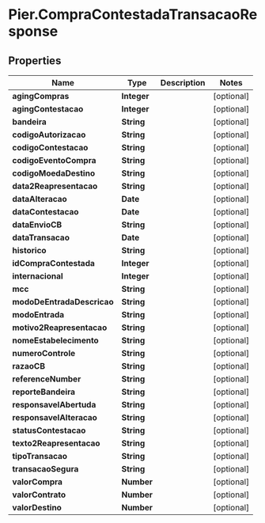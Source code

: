 # Pier.CompraContestadaTransacaoResponse

## Properties
Name | Type | Description | Notes
------------ | ------------- | ------------- | -------------
**agingCompras** | **Integer** |  | [optional] 
**agingContestacao** | **Integer** |  | [optional] 
**bandeira** | **String** |  | [optional] 
**codigoAutorizacao** | **String** |  | [optional] 
**codigoContestacao** | **String** |  | [optional] 
**codigoEventoCompra** | **String** |  | [optional] 
**codigoMoedaDestino** | **String** |  | [optional] 
**data2Reapresentacao** | **String** |  | [optional] 
**dataAlteracao** | **Date** |  | [optional] 
**dataContestacao** | **Date** |  | [optional] 
**dataEnvioCB** | **String** |  | [optional] 
**dataTransacao** | **Date** |  | [optional] 
**historico** | **String** |  | [optional] 
**idCompraContestada** | **Integer** |  | [optional] 
**internacional** | **Integer** |  | [optional] 
**mcc** | **String** |  | [optional] 
**modoDeEntradaDescricao** | **String** |  | [optional] 
**modoEntrada** | **String** |  | [optional] 
**motivo2Reapresentacao** | **String** |  | [optional] 
**nomeEstabelecimento** | **String** |  | [optional] 
**numeroControle** | **String** |  | [optional] 
**razaoCB** | **String** |  | [optional] 
**referenceNumber** | **String** |  | [optional] 
**reporteBandeira** | **String** |  | [optional] 
**responsavelAbertuda** | **String** |  | [optional] 
**responsavelAlteracao** | **String** |  | [optional] 
**statusContestacao** | **String** |  | [optional] 
**texto2Reapresentacao** | **String** |  | [optional] 
**tipoTransacao** | **String** |  | [optional] 
**transacaoSegura** | **String** |  | [optional] 
**valorCompra** | **Number** |  | [optional] 
**valorContrato** | **Number** |  | [optional] 
**valorDestino** | **Number** |  | [optional] 



